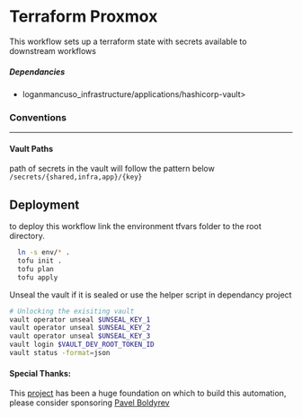# Terraform Proxmox

This workflow sets up a terraform state with secrets available to downstream workflows 

##### Dependancies
- loganmancuso_infrastructure/applications/hashicorp-vault>

### Conventions
---
#### Vault Paths

path of secrets in the vault will follow the pattern below
`/secrets/{shared,infra,app}/{key}`

## Deployment
to deploy this workflow link the environment tfvars folder to the root directory. 
```bash
  ln -s env/* .
  tofu init .
  tofu plan
  tofu apply
```
Unseal the vault if it is sealed or use the helper script in dependancy project
```bash
# Unlocking the exisiting vault
vault operator unseal $UNSEAL_KEY_1
vault operator unseal $UNSEAL_KEY_2
vault operator unseal $UNSEAL_KEY_3
vault login $VAULT_DEV_ROOT_TOKEN_ID
vault status -format=json
```

#### Special Thanks:
This [project](https://github.com/bpg/terraform-provider-proxmox/tree/main) has been a huge foundation on which to build this automation, please consider sponsoring [Pavel Boldyrev](https://github.com/bpg)